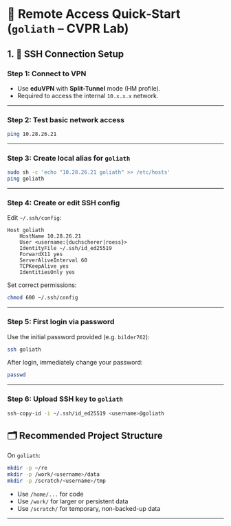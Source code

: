 # 🧩 Remote Access Quick‑Start (`goliath` – CVPR Lab)

## 1. 🔐 SSH Connection Setup

### Step 1: Connect to VPN

- Use **eduVPN** with **Split-Tunnel** mode (HM profile).
- Required to access the internal `10.x.x.x` network.

---

### Step 2: Test basic network access

```bash
ping 10.28.26.21
```

---

### Step 3: Create local alias for `goliath`

```bash
sudo sh -c 'echo "10.28.26.21 goliath" >> /etc/hosts'
ping goliath
```

---

### Step 4: Create or edit SSH config

Edit `~/.ssh/config`:

```ssh-config
Host goliath
    HostName 10.28.26.21
    User <username:{duchscherer|roess}>
    IdentityFile ~/.ssh/id_ed25519
    ForwardX11 yes
    ServerAliveInterval 60
    TCPKeepAlive yes
    IdentitiesOnly yes
```

Set correct permissions:

```bash
chmod 600 ~/.ssh/config
```

---

### Step 5: First login via password

Use the initial password provided (e.g. `bilder762`):

```bash
ssh goliath
```

After login, immediately change your password:

```bash
passwd
```

---

### Step 6: Upload SSH key to `goliath`

```bash
ssh-copy-id -i ~/.ssh/id_ed25519 <username>@goliath
```

## 🗂 Recommended Project Structure

On `goliath`:

```bash
mkdir -p ~/re
mkdir -p /work/<username>/data
mkdir -p /scratch/<username>/tmp
```

- Use `/home/...` for code
- Use `/work/` for larger or persistent data
- Use `/scratch/` for temporary, non-backed-up data

---
